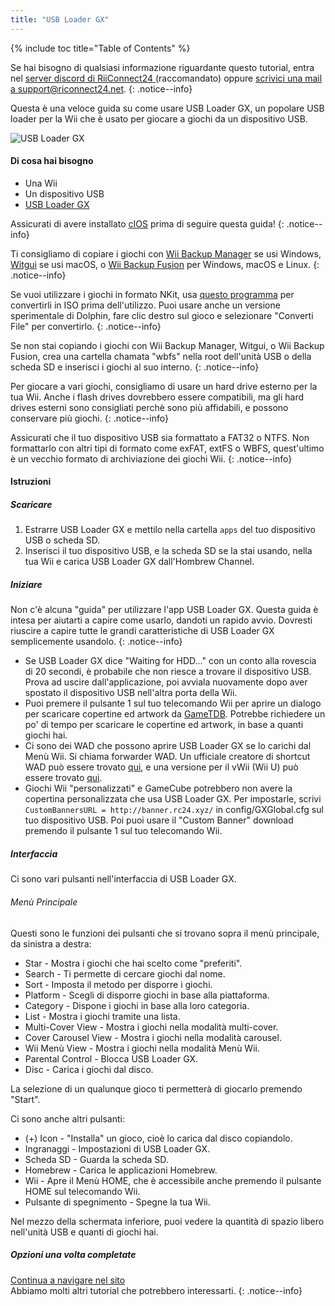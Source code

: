 ```yaml
---
title: "USB Loader GX"
---
```


{% include toc title="Table of Contents" %}

Se hai bisogno di qualsiasi informazione riguardante questo tutorial, entra nel [server discord di RiiConnect24 ](https://discord.gg/rc24)(raccomandato) oppure [scrivici una mail a support@riconnect24.net](mailto:support@riiconnect24.net).
{: .notice--info}

Questa è una veloce guida su come usare USB Loader GX, un popolare USB loader per la Wii che è usato per giocare a giochi da un dispositivo USB.

![USB Loader GX](/images/usbloadergx.png)

#### Di cosa hai bisogno

* Una Wii
* Un dispositivo USB
* [USB Loader GX](https://hbb1.oscwii.org/hbb/usbloader_gx/usbloader_gx.zip)

Assicurati di avere installato [cIOS](/cios) prima di seguire questa guida!
{: .notice--info}

Ti consigliamo di copiare i giochi con [Wii Backup Manager](/wiibackupmanager) se usi Windows, [Witgui](https://desairem.com/wordpress/category/witgui-download/) se usi macOS, o [Wii Backup Fusion](https://github.com/larsenv/Wii-Backup-Fusion) per Windows, macOS e Linux.
{: .notice--info}

Se vuoi utilizzare i giochi in formato NKit, usa [questo programma](https://gbatemp.net/download/nkit.36157/) per convertirli in ISO prima dell'utilizzo. Puoi usare anche un versione sperimentale di Dolphin, fare clic destro sul gioco e selezionare "Converti File" per convertirlo.
{: .notice--info}

Se non stai copiando i giochi con Wii Backup Manager, Witgui, o Wii Backup Fusion, crea una cartella chamata "wbfs" nella root dell'unità USB o della scheda SD e inserisci i giochi al suo interno.
{: .notice--info}

Per giocare a vari giochi, consigliamo di usare un hard drive esterno per la tua Wii. Anche i flash drives dovrebbero essere compatibili, ma gli hard drives esterni sono consigliati perchè sono più affidabili, e possono conservare più giochi.
{: .notice--info}

Assicurati che il tuo dispositivo USB sia formattato a FAT32 o NTFS. Non formattarlo con altri tipi di formato come exFAT, extFS o WBFS, quest'ultimo è un vecchio formato di archiviazione dei giochi Wii.
{: .notice--info}

#### Istruzioni

##### Scaricare

1. Estrarre USB Loader GX e mettilo nella cartella `apps` del tuo dispositivo USB o scheda SD.
2. Inserisci il tuo dispositivo USB, e la scheda SD se la stai usando, nella tua Wii e carica USB Loader GX dall'Hombrew Channel.

##### Iniziare

Non c'è alcuna "guida" per utilizzare l'app USB Loader GX. Questa guida è intesa per aiutarti a capire come usarlo, dandoti un rapido avvio. Dovresti riuscire a capire tutte le grandi caratteristiche di USB Loader GX semplicemente usandolo.
{: .notice--info}

* Se USB Loader GX dice "Waiting for HDD..." con un conto alla rovescia di 20 secondi, è probabile che non riesce a trovare il dispositivo USB. Prova ad uscire dall'applicazione, poi avviala nuovamente dopo aver spostato il dispositivo USB nell'altra porta della Wii.
* Puoi premere il pulsante 1 sul tuo telecomando Wii per aprire un dialogo per scaricare copertine ed artwork da [GameTDB](https://gametdb.com/). Potrebbe richiedere un po' di tempo per scaricare le copertine ed artwork, in base a quanti giochi hai.
* Ci sono dei WAD che possono aprire USB Loader GX se lo carichi dal Menù Wii. Si chiama forwarder WAD. Un ufficiale creatore di shortcut WAD può essere trovato [qui](https://sourceforge.net/projects/usbloadergx/files/Releases/Forwarders/USB%20Loader%20GX-UNEO_Forwarder_5_1_AHBPROT.wad), e una versione per il vWii (Wii U) può essere trovato [qui](https://sourceforge.net/projects/usbloadergx/files/Releases/Forwarders/USB%20Loader%20GX-UNEO_Forwarder_5_1_AHBPROT_vWii%20%28Fix%29.wad).
* Giochi Wii "personalizzati" e GameCube potrebbero non avere la copertina personalizzata che usa USB Loader GX. Per impostarle, scrivi `CustomBannersURL = http://banner.rc24.xyz/` in config/GXGlobal.cfg sul tuo dispositivo USB. Poi puoi usare il "Custom Banner" download premendo il pulsante 1 sul tuo telecomando Wii.

##### Interfaccia

Ci sono vari pulsanti nell'interfaccia di USB Loader GX.

###### Menù Principale

Questi sono le funzioni dei pulsanti che si trovano sopra il menù principale, da sinistra a destra:

* Star - Mostra i giochi che hai scelto come "preferiti".
* Search - Ti permette di cercare giochi dal nome.
* Sort - Imposta il metodo per disporre i giochi.
* Platform - Scegli di disporre giochi in base alla piattaforma.
* Category - Dispone i giochi in base alla loro categoria.
* List - Mostra i giochi tramite una lista.
* Multi-Cover View - Mostra i giochi nella modalità multi-cover.
* Cover Carousel View - Mostra i giochi nella modalità carousel.
* Wii Menù View - Mostra i giochi nella modalità Menù Wii.
* Parental Control - Blocca USB Loader GX.
* Disc - Carica i giochi dal disco.

La selezione di un qualunque gioco ti permetterà di giocarlo premendo "Start".

Ci sono anche altri pulsanti:

* (+) Icon - "Installa" un gioco, cioè lo carica dal disco copiandolo.
* Ingranaggi - Impostazioni di USB Loader GX.
* Scheda SD - Guarda la scheda SD.
* Homebrew - Carica le applicazioni Homebrew.
* Wii - Apre il Menù HOME, che è accessibile anche premendo il pulsante HOME sul telecomando Wii.
* Pulsante di spegnimento - Spegne la tua Wii.

Nel mezzo della schermata inferiore, puoi vedere la quantità di spazio libero nell'unità USB e quanti di giochi hai.

##### Opzioni una volta completate

[Continua a navigare nel sito](site-navigation)<br> Abbiamo molti altri tutorial che potrebbero interessarti.
{: .notice--info}
